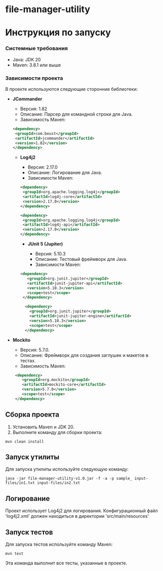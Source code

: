 # file-manager-utility

# Инструкция по запуску 

### Системные требования 
 - Java: JDK 20
 - Maven: 3.8.1 или выше

### Зависимости проекта
 В проекте используются следующие сторонние библиотеки:
 
 - **JCommander** 
 
    - Версия: 1.82
    - Описание: Парсер для командной строки для Java.
    - Зависимость Maven:
   ```xml 
   <dependency>
    <groupId>com.beust</groupId>
    <artifactId>jcommander</artifactId>
    <version>1.82</version>
   </dependency>
   ```
   - **Log4j2**

      - Версия: 2.17.0
      - Описание: Логирование для Java.
      - Зависимости Maven:  
      ```xml
     <dependency>
       <groupId>org.apache.logging.log4j</groupId>
       <artifactId>log4j-core</artifactId>
       <version>2.17.0</version>
     </dependency>
      ```
      ```xml
      <dependency>
       <groupId>org.apache.logging.log4j</groupId>
       <artifactId>log4j-api</artifactId>
       <version>2.17.0</version>
      </dependency>
     ```
     - **JUnit 5 (Jupiter)**
  
        - Версия: 5.10.3
        - Описание: Тестовый фреймворк для Java.
        - Зависимости Maven:
      ```xml
      <dependency>
         <groupId>org.junit.jupiter</groupId>
         <artifactId>junit-jupiter-api</artifactId>
         <version>5.10.3</version>
         <scope>test</scope>
       </dependency>
      ```
     ```xml
       <dependency>
         <groupId>org.junit.jupiter</groupId>
         <artifactId>junit-jupiter-engine</artifactId>
         <version>5.10.3</version>
         <scope>test</scope>
       </dependency>
      ```
- **Mockito**
  
  - Версия: 5.7.0.
  - Описание: Фреймворк для создания заглушек и макетов в тестах.
  - Зависимость Maven:
   ```xml
    <dependency>
       <groupId>org.mockito</groupId>
       <artifactId>mockito-core</artifactId>
       <version>5.7.0</version>
       <scope>test</scope>
    </dependency>
   ```
  
## Сборка проекта
1. Установить Maven  и JDK 20.
2. Выполните команду для сборки проекта:
```shell
mvn clean install
```
## Запуск утилиты 
Для запуска утилиты используйте следующую команду:
```shell
java -jar file-manager-utility-v1.0.jar -f -a -p sample_ input-files/in1.txt input-files/in2.txt
```
## Логирование
Проект использует Log4j2 для логирования.
Конфигурационный файл 'log4j2.xml' 
должен находиться в директории 'src/main/resources'

## Запуск тестов
Для запуска тестов используйте команду Maven:
```shell
mvn test
```
Эта команда выполнит все тесты, указанные в проекте.